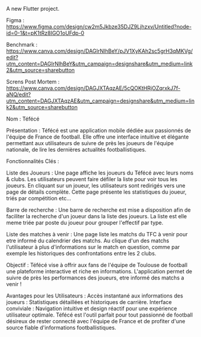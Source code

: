 
A new Flutter project.

Figma : https://www.figma.com/design/cw2m5Jkbze35DJZ9Ljhzxv/Untitled?node-id=0-1&t=pK1tRz8IGO1oUFdp-0 

Benchmark : https://www.canva.com/design/DAGIrNlhBeY/pJV1XyKAh2sc5grH3qMKVg/edit?utm_content=DAGIrNlhBeY&utm_campaign=designshare&utm_medium=link2&utm_source=sharebutton

Screns Post Mortem : https://www.canva.com/design/DAGJXTAqzAE/5cQOKtHRjOZqrxkJ7f-aNQ/edit?utm_content=DAGJXTAqzAE&utm_campaign=designshare&utm_medium=link2&utm_source=sharebutton

Nom : Téfécé

Présentation : Téfécé est une application mobile dédiée aux passionnés de l'équipe de France de football. Elle offre une interface intuitive et élégante permettant aux utilisateurs de suivre de près les joueurs de l'équipe nationale, de lire les dernières actualités footballistiques.

Fonctionnalités Clés :

Liste des Joueurs : Une page affiche les joueurs du Téfécé avec leurs noms & clubs. Les utilisateurs peuvent faire défiler la liste pour voir tous les joueurs. En cliquant sur un joueur, les utilisateurs sont redirigés vers une page de détails complète. Cette page présente les statistiques du joueur, triés par compétition etc... 

Barre de recherche : Une barre de recherche est mise a disposition afin de faciliter la recherche d'un joueur dans la liste des joueurs. La liste est elle meme triée par poste du joueur pour grouper l'effectif par type.

Liste des matches à venir : Une page liste les matchs du TFC à venir pour etre informé du calendrier des matchs. Au clique d'un des matchs l'utilisateur à plus d'informations sur le match en question, comme par exemple les historiques des confrontations entre les 2 clubs.

Objectif : Téfécé vise à offrir aux fans de l'équipe de Toulouse de football une plateforme interactive et riche en informations. L'application permet de suivre de près les performances des joueurs, etre informé des matchs a venir !

Avantages pour les Utilisateurs : Accès instantané aux informations des joueurs : Statistiques détaillées et historiques de carrière. Interface conviviale : Navigation intuitive et design réactif pour une expérience utilisateur optimale. Téfécé est l'outil parfait pour tout passionné de football désireux de rester connecté avec l'équipe de France et de profiter d'une source fiable d'informations footballistiques.

